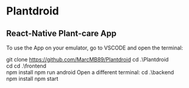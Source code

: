 # Plantdroid

## React-Native Plant-care App

To use the App on your emulator, go to VSCODE and open the terminal:

git clone https://github.com/MarcMB89/Plantdroid
cd .\Plantdroid\
cd cd .\frontend\
npm install
npm run android Open a different terminal:
cd .\backend\
npm install
npm start